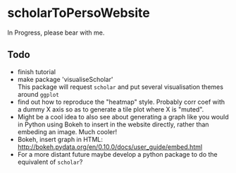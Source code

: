 # scholarToPersoWebsite
In Progress, please bear with me.

## Todo
- finish tutorial
- make package 'visualiseScholar'    
    This package will request `scholar` and put several visualisation themes around `ggplot`
 - find out how to reproduce the "heatmap" style. Probably corr coef with a dummy X axis so as to generate a tile plot where X is "muted".
- Might be a cool idea to also see about generating a graph like you would in Python using Bokeh to insert in the website directly, rather than embeding an image. Much cooler!
 - Bokeh, insert graph in HTML: http://bokeh.pydata.org/en/0.10.0/docs/user_guide/embed.html
- For a more distant future maybe develop a python package to do the equivalent of `scholar`?
